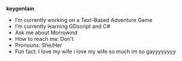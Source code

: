 **keygenlain**

- I’m currently working on a Text-Based Adventure Game
- I’m currently learning GDscript and C#
- Ask me about Morrowind
- How to reach me: Don't
- Pronouns: She/Her
- Fun fact: I love my wife
i love my wife so much im so gayyyyyyyy
